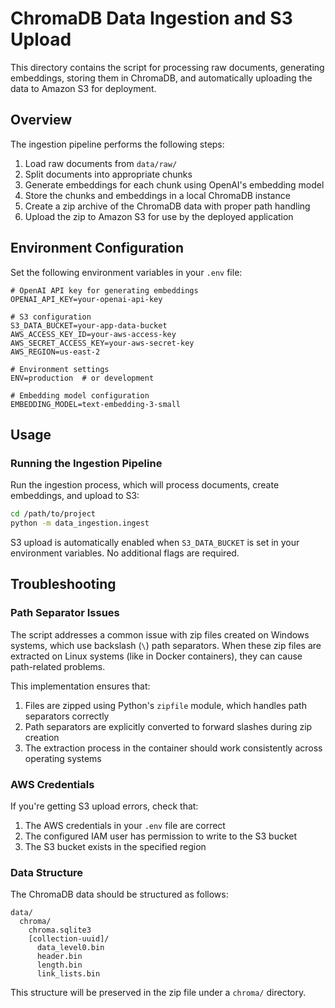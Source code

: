 # ChromaDB Data Ingestion and S3 Upload

This directory contains the script for processing raw documents, generating embeddings, storing them in ChromaDB, and automatically uploading the data to Amazon S3 for deployment.

## Overview

The ingestion pipeline performs the following steps:
1. Load raw documents from `data/raw/`
2. Split documents into appropriate chunks
3. Generate embeddings for each chunk using OpenAI's embedding model
4. Store the chunks and embeddings in a local ChromaDB instance
5. Create a zip archive of the ChromaDB data with proper path handling
6. Upload the zip to Amazon S3 for use by the deployed application

## Environment Configuration

Set the following environment variables in your `.env` file:

```
# OpenAI API key for generating embeddings
OPENAI_API_KEY=your-openai-api-key

# S3 configuration
S3_DATA_BUCKET=your-app-data-bucket
AWS_ACCESS_KEY_ID=your-aws-access-key
AWS_SECRET_ACCESS_KEY=your-aws-secret-key
AWS_REGION=us-east-2

# Environment settings
ENV=production  # or development

# Embedding model configuration
EMBEDDING_MODEL=text-embedding-3-small
```

## Usage

### Running the Ingestion Pipeline

Run the ingestion process, which will process documents, create embeddings, and upload to S3:

```bash
cd /path/to/project
python -m data_ingestion.ingest
```

S3 upload is automatically enabled when `S3_DATA_BUCKET` is set in your environment variables. No additional flags are required.

## Troubleshooting

### Path Separator Issues

The script addresses a common issue with zip files created on Windows systems, which use backslash (`\`) path separators. When these zip files are extracted on Linux systems (like in Docker containers), they can cause path-related problems.

This implementation ensures that:
1. Files are zipped using Python's `zipfile` module, which handles path separators correctly
2. Path separators are explicitly converted to forward slashes during zip creation
3. The extraction process in the container should work consistently across operating systems

### AWS Credentials

If you're getting S3 upload errors, check that:
1. The AWS credentials in your `.env` file are correct
2. The configured IAM user has permission to write to the S3 bucket
3. The S3 bucket exists in the specified region

### Data Structure

The ChromaDB data should be structured as follows:
```
data/
  chroma/
    chroma.sqlite3
    [collection-uuid]/
      data_level0.bin
      header.bin
      length.bin
      link_lists.bin
```

This structure will be preserved in the zip file under a `chroma/` directory. 